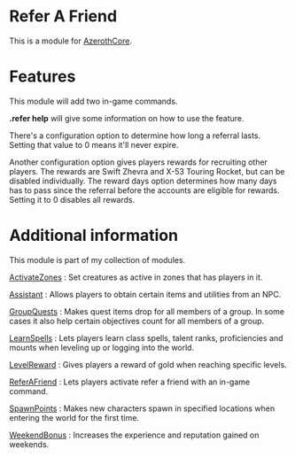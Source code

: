 # Refer A Friend
This is a module for [AzerothCore](https://github.com/azerothcore/azerothcore-wotlk).

# Features
This module will add two in-game commands.

**.refer help** will give some information on how to use the feature.

There's a configuration option to determine how long a referral lasts. Setting that value to 0 means it'll never expire.

Another configuration option gives players rewards for recruiting other players. The rewards are Swift Zhevra and X-53 Touring Rocket, but can be disabled individually. The reward days option determines how many days has to pass since the referral before the accounts are eligible for rewards. Setting it to 0 disables all rewards.

# Additional information
This module is part of my collection of modules.

[ActivateZones](https://github.com/tkn963/mod-activatezones) : Set creatures as active in zones that has players in it.

[Assistant](https://github.com/tkn963/mod-assistant) : Allows players to obtain certain items and utilities from an NPC.

[GroupQuests](https://github.com/tkn963/mod-groupquests) : Makes quest items drop for all members of a group. In some cases it also help certain objectives count for all members of a group.

[LearnSpells](https://github.com/tkn963/mod-learnspells) : Lets players learn class spells, talent ranks, proficiencies and mounts when leveling up or logging into the world.

[LevelReward](https://github.com/tkn963/mod-levelreward) : Gives players a reward of gold when reaching specific levels.

[ReferAFriend](https://github.com/tkn963/mod-referafriend) : Lets players activate refer a friend with an in-game command.

[SpawnPoints](https://github.com/tkn963/mod-spawnpoints) : Makes new characters spawn in specified locations when entering the world for the first time.

[WeekendBonus](https://github.com/tkn963/mod-weekendbonus) : Increases the experience and reputation gained on weekends.
